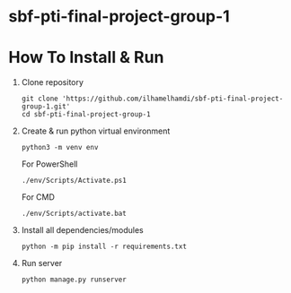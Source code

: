 # sbf-pti-final-project-group-1

# How To Install & Run

1. Clone repository

    ```
    git clone 'https://github.com/ilhamelhamdi/sbf-pti-final-project-group-1.git'
    cd sbf-pti-final-project-group-1
    ```

2. Create & run python virtual environment

    ```
    python3 -m venv env
    ```

    For PowerShell

    ```
    ./env/Scripts/Activate.ps1
    ```

    For CMD

    ```
    ./env/Scripts/activate.bat
    ```

3. Install all dependencies/modules

    ```
    python -m pip install -r requirements.txt
    ```

4. Run server

    ```
    python manage.py runserver
    ```
